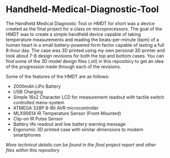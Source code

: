 # Handheld-Medical-Diagnostic-Tool
The Handheld Medical Diagnostic Tool or HMDT for short was a device created as the final project for a class on microprocessors. The goal of the HMDT was to create a simple handheld device capable of taking temperature measurements and reading the beats-per-minute (bpm) of a human heart in a small battery-powered form factor capable of lasting a full 8-hour day. The case was 3D printed using my own personal 3D printer and took about 7-8 design revisions for both the top and bottom cases. You can find some of the 3D model design files (.stl) in this repository to get an idea of the progression made through each of the revisions. 

Some of the features of the HMDT are as follows:

- 2000mAh LiPo Battery
- USB Charging
- Simple 16x2 Character LCD for measurement readout with tactile switch controlled menu-system 
- ATMEGA 328P 8-Bit AVR microcontroller
- MLX90614 IR Temperature Sensor (Front-Mounted)
- Clip-on IR Pulse Sensor
- Battery life readout and low battery warning message
- Ergonomic 3D printed case with similar dimensions to modern smartphones

*More technical details can be found in the final project report and other files within this repository*

